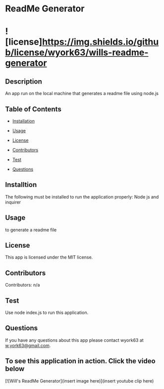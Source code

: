 
  # ReadMe Generator

  # ![license]https://img.shields.io/github/license/wyork63/wills-readme-generator

  ## Description

  An app run on the local machine that generates a readme file using node.js

  ## Table of Contents

  * [Installation](#installation)

  * [Usage](#usage)

  * [License](#license)

  * [Contributors](#contributors)

  * [Test](#test)

  * [Questions](#questions)


  ## Installtion

  The following must be installed to run the application properly: Node js and inquirer

  ## Usage

  to generate a readme file

  ## License

  This app is licensed under the MIT license.

  ## Contributors

  Contributors: n/a

  ## Test

  Use node index.js to run this application.

  ## Questions 

  If you have any questions about this app please contact wyork63 at w.york63@gmail.com.


  ## To see this application in action. Click the video below
  [![Will's ReadMe Generator](insert image here)](insert youtube clip here)
